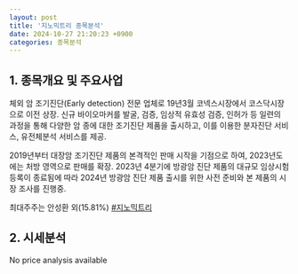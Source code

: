 ```yaml
---
layout: post
title: '지노믹트리 종목분석'
date: 2024-10-27 21:20:23 +0900
categories: 종목분석
---
```


## 1. 종목개요 및 주요사업

체외 암 조기진단(Early detection) 전문 업체로 19년3월 코넥스시장에서 코스닥시장으로 이전 상장. 신규 바이오마커를 발굴, 검증, 임상적 유효성 검증, 인허가 등 일련의 과정을 통해 다양한 암 종에 대한 조기진단 제품을 출시하고, 이를 이용한 분자진단 서비스, 유전체분석 서비스를 제공.

2019년부터 대장암 조기진단 제품의 본격적인 판매 시작을 기점으로 하여, 2023년도에는 처방 영역으로 판매를 확장. 2023년 4분기에 방광암 진단 제품의 대규모 임상시험 등록이 종료됨에 따라 2024년 방광암 진단 제품 출시를 위한 사전 준비와 본 제품의 시장 조사를 진행중.

최대주주는 안성환 외(15.81%)
[#지노믹트리](#)

## 2. 시세분석

No price analysis available
